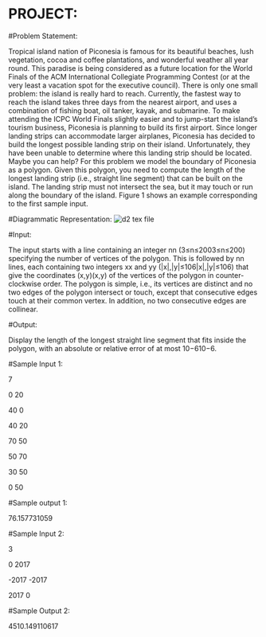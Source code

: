 # PROJECT:
#Problem Statement:

Tropical island nation of Piconesia is famous for its beautiful beaches, lush vegetation, cocoa and coffee plantations, and wonderful weather all year round. This paradise is being considered as a future location for the World Finals of the ACM International Collegiate Programming Contest (or at the very least a vacation spot for the executive council). There is only one small problem: the island is really hard to reach.
Currently, the fastest way to reach the island takes three days from the nearest airport, and uses a combination of fishing boat, oil tanker, kayak, and submarine. To make attending the ICPC World Finals slightly easier and to jump-start the island’s tourism business, Piconesia is planning to build its first airport.
Since longer landing strips can accommodate larger airplanes, Piconesia has decided to build the longest possible landing strip on their island. Unfortunately, they have been unable to determine where this landing strip should be located. Maybe you can help?
For this problem we model the boundary of Piconesia as a polygon. Given this polygon, you need to compute the length of the longest landing strip (i.e., straight line segment) that can be built on the island. The landing strip must not intersect the sea, but it may touch or run along the boundary of the island. Figure 1 shows an example corresponding to the first sample input.

#Diagrammatic Representation:
![d2 tex file](https://user-images.githubusercontent.com/69143855/113508858-ffc5e580-956f-11eb-95f8-054e8aacccad.png)

#Input:

The input starts with a line containing an integer nn (3≤n≤2003≤n≤200) specifying the number of vertices of the polygon. This is followed by nn lines, each containing two integers xx and yy (|x|,|y|≤106|x|,|y|≤106) that give the coordinates (x,y)(x,y) of the vertices of the polygon in counter-clockwise order. The polygon is simple, i.e., its vertices are distinct and no two edges of the polygon intersect or touch, except that consecutive edges touch at their common vertex. In addition, no two consecutive edges are collinear.

#Output:

Display the length of the longest straight line segment that fits inside the polygon, with an absolute or relative error of at most 10−610−6.

#Sample Input 1:

7

0 20

40 0

40 20

70 50

50 70

30 50

0 50


#Sample output 1:

76.157731059


#Sample Input 2:

3

0 2017

-2017 -2017

2017 0


#Sample Output 2:

4510.149110617
